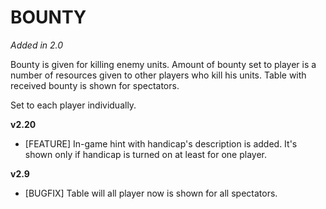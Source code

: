 # BOUNTY

*Added in 2.0*

Bounty is given for killing enemy units. Amount of bounty set to player is a number of resources given to other players who kill his units. Table with received bounty is shown for spectators.

Set to each player individually.

**v2.20**

* [FEATURE] In-game hint with handicap's description is added. It's shown only if handicap is turned on at least for one player.

**v2.9**

* [BUGFIX] Table will all player now is shown for all spectators. 
